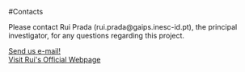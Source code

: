 #Contacts
<p></p>
Please contact Rui Prada (rui.prada@gaips.inesc-id.pt), the principal investigator, for any
questions regarding this project. <p></p>
<a href="mailto:rui.prada@gaips.inesc-id.pt">Send us e-mail!</a></br>
<a href="http://gaips.inesc-id.pt/rprada">Visit Rui's Official Webpage</a>
